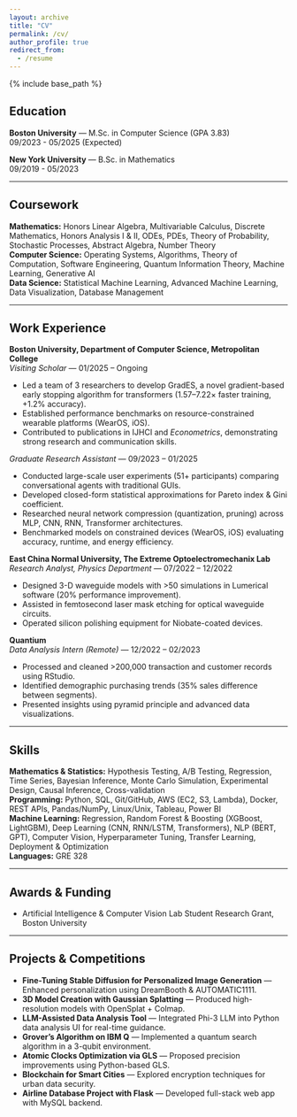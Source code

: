 ```yaml
---
layout: archive
title: "CV"
permalink: /cv/
author_profile: true
redirect_from:
  - /resume
---
```


{% include base_path %}

## Education
**Boston University** — M.Sc. in Computer Science (GPA 3.83)  
09/2023 - 05/2025 (Expected)  

**New York University** — B.Sc. in Mathematics  
09/2019 - 05/2023  

---

## Coursework
**Mathematics:** Honors Linear Algebra, Multivariable Calculus, Discrete Mathematics, Honors Analysis I & II, ODEs, PDEs, Theory of Probability, Stochastic Processes, Abstract Algebra, Number Theory  
**Computer Science:** Operating Systems, Algorithms, Theory of Computation, Software Engineering, Quantum Information Theory, Machine Learning, Generative AI  
**Data Science:** Statistical Machine Learning, Advanced Machine Learning, Data Visualization, Database Management  

---



## Work Experience

**Boston University, Department of Computer Science, Metropolitan College**  
*Visiting Scholar* — 01/2025 – Ongoing  
- Led a team of 3 researchers to develop GradES, a novel gradient-based early stopping algorithm for transformers (1.57–7.22× faster training, +1.2% accuracy).  
- Established performance benchmarks on resource-constrained wearable platforms (WearOS, iOS).  
- Contributed to publications in IJHCI and *Econometrics*, demonstrating strong research and communication skills.  

*Graduate Research Assistant* — 09/2023 – 01/2025  
- Conducted large-scale user experiments (51+ participants) comparing conversational agents with traditional GUIs.  
- Developed closed-form statistical approximations for Pareto index & Gini coefficient.  
- Researched neural network compression (quantization, pruning) across MLP, CNN, RNN, Transformer architectures.  
- Benchmarked models on constrained devices (WearOS, iOS) evaluating accuracy, runtime, and energy efficiency.  

**East China Normal University, The Extreme Optoelectromechanix Lab**  
*Research Analyst, Physics Department* — 07/2022 – 12/2022  
- Designed 3-D waveguide models with >50 simulations in Lumerical software (20% performance improvement).  
- Assisted in femtosecond laser mask etching for optical waveguide circuits.  
- Operated silicon polishing equipment for Niobate-coated devices.  

**Quantium**  
*Data Analysis Intern (Remote)* — 12/2022 – 02/2023  
- Processed and cleaned >200,000 transaction and customer records using RStudio.  
- Identified demographic purchasing trends (35% sales difference between segments).  
- Presented insights using pyramid principle and advanced data visualizations.  

---

## Skills
**Mathematics & Statistics:** Hypothesis Testing, A/B Testing, Regression, Time Series, Bayesian Inference, Monte Carlo Simulation, Experimental Design, Causal Inference, Cross-validation  
**Programming:** Python, SQL, Git/GitHub, AWS (EC2, S3, Lambda), Docker, REST APIs, Pandas/NumPy, Linux/Unix, Tableau, Power BI  
**Machine Learning:** Regression, Random Forest & Boosting (XGBoost, LightGBM), Deep Learning (CNN, RNN/LSTM, Transformers), NLP (BERT, GPT), Computer Vision, Hyperparameter Tuning, Transfer Learning, Deployment & Optimization  
**Languages:** GRE 328  

---

## Awards & Funding
- Artificial Intelligence & Computer Vision Lab Student Research Grant, Boston University  

---

## Projects & Competitions
- **Fine-Tuning Stable Diffusion for Personalized Image Generation** — Enhanced personalization using DreamBooth & AUTOMATIC1111.  
- **3D Model Creation with Gaussian Splatting** — Produced high-resolution models with OpenSplat + Colmap.  
- **LLM-Assisted Data Analysis Tool** — Integrated Phi-3 LLM into Python data analysis UI for real-time guidance.  
- **Grover’s Algorithm on IBM Q** — Implemented a quantum search algorithm in a 3-qubit environment.  
- **Atomic Clocks Optimization via GLS** — Proposed precision improvements using Python-based GLS.  
- **Blockchain for Smart Cities** — Explored encryption techniques for urban data security.  
- **Airline Database Project with Flask** — Developed full-stack web app with MySQL backend.  
